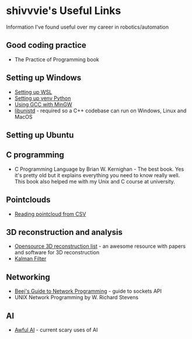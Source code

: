 # shivvvie's Useful Links

Information I've found useful over my career in robotics/automation

## Good coding practice
* The Practice of Programming book

## Setting up Windows
* [Setting up WSL](https://learn.microsoft.com/en-us/windows/wsl/setup/environment#set-up-your-linux-user-info)
* [Setting up venv Python](https://mothergeo-py.readthedocs.io/en/latest/development/how-to/venv-win.html)
* [Using GCC with MinGW](https://code.visualstudio.com/docs/cpp/config-mingw)
* [libunistd](https://github.com/robinrowe/libunistd) - required so a C++ codebase can run on Windows, Linux and MacOS

## Setting up Ubuntu

## C programming
* C Programming Language by Brian W. Kernighan - The best book. Yes it's pretty old but it explains everything you need to know really well. This book also helped me with my Unix and C course at university.

## Pointclouds
* [Reading pointcloud from CSV](https://github.com/isl-org/Open3D/issues/3017)

## 3D reconstruction and analysis  
* [Opensource 3D reconstruction list](https://github.com/openMVG/awesome_3DReconstruction_list) - an awesome resource with papers and software for 3D reconstruction  
* [Kalman Filter](https://www.kalmanfilter.net/background.html)

## Networking  
* [Beej's Guide to Network Programming](https://beej.us/guide/bgnet/) - guide to sockets API
* UNIX Network Programming by W. Richard Stevens

## AI  
* [Awful AI](https://github.com/daviddao/awful-ai) - current scary uses of AI
